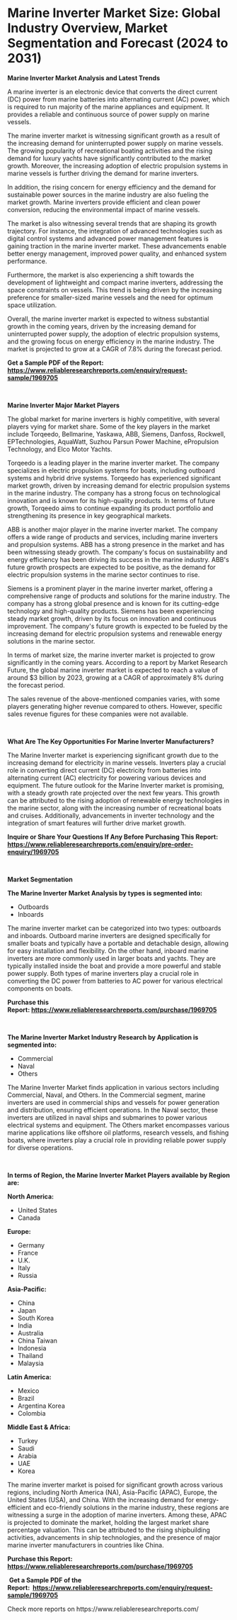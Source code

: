 <p><h1>Marine Inverter Market Size: Global Industry Overview, Market Segmentation and Forecast (2024 to 2031)</h1></p><p><strong>Marine Inverter Market Analysis and Latest Trends</strong></p>
<p><p>A marine inverter is an electronic device that converts the direct current (DC) power from marine batteries into alternating current (AC) power, which is required to run majority of the marine appliances and equipment. It provides a reliable and continuous source of power supply on marine vessels.</p><p>The marine inverter market is witnessing significant growth as a result of the increasing demand for uninterrupted power supply on marine vessels. The growing popularity of recreational boating activities and the rising demand for luxury yachts have significantly contributed to the market growth. Moreover, the increasing adoption of electric propulsion systems in marine vessels is further driving the demand for marine inverters.</p><p>In addition, the rising concern for energy efficiency and the demand for sustainable power sources in the marine industry are also fueling the market growth. Marine inverters provide efficient and clean power conversion, reducing the environmental impact of marine vessels.</p><p>The market is also witnessing several trends that are shaping its growth trajectory. For instance, the integration of advanced technologies such as digital control systems and advanced power management features is gaining traction in the marine inverter market. These advancements enable better energy management, improved power quality, and enhanced system performance.</p><p>Furthermore, the market is also experiencing a shift towards the development of lightweight and compact marine inverters, addressing the space constraints on vessels. This trend is being driven by the increasing preference for smaller-sized marine vessels and the need for optimum space utilization.</p><p>Overall, the marine inverter market is expected to witness substantial growth in the coming years, driven by the increasing demand for uninterrupted power supply, the adoption of electric propulsion systems, and the growing focus on energy efficiency in the marine industry. The market is projected to grow at a CAGR of 7.8% during the forecast period.</p></p>
<p><strong>Get a Sample PDF of the Report:&nbsp; <a href="https://www.reliableresearchreports.com/enquiry/request-sample/1969705">https://www.reliableresearchreports.com/enquiry/request-sample/1969705</a></strong></p>
<p>&nbsp;</p>
<p><strong>Marine Inverter Major Market Players</strong></p>
<p><p>The global market for marine inverters is highly competitive, with several players vying for market share. Some of the key players in the market include Torqeedo, Bellmarine, Yaskawa, ABB, Siemens, Danfoss, Rockwell, EPTechnologies, AquaWatt, Suzhou Parsun Power Machine, ePropulsion Technology, and Elco Motor Yachts. </p><p>Torqeedo is a leading player in the marine inverter market. The company specializes in electric propulsion systems for boats, including outboard systems and hybrid drive systems. Torqeedo has experienced significant market growth, driven by increasing demand for electric propulsion systems in the marine industry. The company has a strong focus on technological innovation and is known for its high-quality products. In terms of future growth, Torqeedo aims to continue expanding its product portfolio and strengthening its presence in key geographical markets.</p><p>ABB is another major player in the marine inverter market. The company offers a wide range of products and services, including marine inverters and propulsion systems. ABB has a strong presence in the market and has been witnessing steady growth. The company's focus on sustainability and energy efficiency has been driving its success in the marine industry. ABB's future growth prospects are expected to be positive, as the demand for electric propulsion systems in the marine sector continues to rise.</p><p>Siemens is a prominent player in the marine inverter market, offering a comprehensive range of products and solutions for the marine industry. The company has a strong global presence and is known for its cutting-edge technology and high-quality products. Siemens has been experiencing steady market growth, driven by its focus on innovation and continuous improvement. The company's future growth is expected to be fueled by the increasing demand for electric propulsion systems and renewable energy solutions in the marine sector.</p><p>In terms of market size, the marine inverter market is projected to grow significantly in the coming years. According to a report by Market Research Future, the global marine inverter market is expected to reach a value of around $3 billion by 2023, growing at a CAGR of approximately 8% during the forecast period.</p><p>The sales revenue of the above-mentioned companies varies, with some players generating higher revenue compared to others. However, specific sales revenue figures for these companies were not available.</p></p>
<p>&nbsp;</p>
<p><strong>What Are The Key Opportunities For Marine Inverter Manufacturers?</strong></p>
<p><p>The Marine Inverter market is experiencing significant growth due to the increasing demand for electricity in marine vessels. Inverters play a crucial role in converting direct current (DC) electricity from batteries into alternating current (AC) electricity for powering various devices and equipment. The future outlook for the Marine Inverter market is promising, with a steady growth rate projected over the next few years. This growth can be attributed to the rising adoption of renewable energy technologies in the marine sector, along with the increasing number of recreational boats and cruises. Additionally, advancements in inverter technology and the integration of smart features will further drive market growth.</p></p>
<p><strong>Inquire or Share Your Questions If Any Before Purchasing This Report: <a href="https://www.reliableresearchreports.com/enquiry/pre-order-enquiry/1969705">https://www.reliableresearchreports.com/enquiry/pre-order-enquiry/1969705</a></strong></p>
<p>&nbsp;</p>
<p><strong>Market Segmentation</strong></p>
<p><strong>The Marine Inverter Market Analysis by types is segmented into:</strong></p>
<p><ul><li>Outboards</li><li>Inboards</li></ul></p>
<p><p>The marine inverter market can be categorized into two types: outboards and inboards. Outboard marine inverters are designed specifically for smaller boats and typically have a portable and detachable design, allowing for easy installation and flexibility. On the other hand, inboard marine inverters are more commonly used in larger boats and yachts. They are typically installed inside the boat and provide a more powerful and stable power supply. Both types of marine inverters play a crucial role in converting the DC power from batteries to AC power for various electrical components on boats.</p></p>
<p><strong>Purchase this Report:&nbsp;<a href="https://www.reliableresearchreports.com/purchase/1969705">https://www.reliableresearchreports.com/purchase/1969705</a></strong></p>
<p>&nbsp;</p>
<p><strong>The Marine Inverter Market Industry Research by Application is segmented into:</strong></p>
<p><ul><li>Commercial</li><li>Naval</li><li>Others</li></ul></p>
<p><p>The Marine Inverter Market finds application in various sectors including Commercial, Naval, and Others. In the Commercial segment, marine inverters are used in commercial ships and vessels for power generation and distribution, ensuring efficient operations. In the Naval sector, these inverters are utilized in naval ships and submarines to power various electrical systems and equipment. The Others market encompasses various marine applications like offshore oil platforms, research vessels, and fishing boats, where inverters play a crucial role in providing reliable power supply for diverse operations.</p></p>
<p>&nbsp;</p>
<p><strong>In terms of Region, the Marine Inverter Market Players available by Region are:</strong></p>
<p>
    <p> <strong> North America: </strong>
        <ul>
            <li>United States</li>
            <li>Canada</li>
        </ul>
        </p> 
    <p> <strong> Europe: </strong>
        <ul>
            <li>Germany</li>
            <li>France</li>
            <li>U.K.</li>
            <li>Italy</li>
            <li>Russia</li>
        </ul>
        </p> 
    <p> <strong> Asia-Pacific: </strong>
        <ul>
            <li>China</li>
            <li>Japan</li>
            <li>South Korea</li>
            <li>India</li>
            <li>Australia</li>
            <li>China Taiwan</li>
            <li>Indonesia</li>
            <li>Thailand</li>
            <li>Malaysia</li>
        </ul>
        </p> 
    <p> <strong> Latin America: </strong>
        <ul>
            <li>Mexico</li>
            <li>Brazil</li>
            <li>Argentina Korea</li>
            <li>Colombia</li>
        </ul>
        </p> 
    <p> <strong> Middle East & Africa: </strong>
        <ul>
            <li>Turkey</li>
            <li>Saudi</li>
            <li>Arabia</li>
            <li>UAE</li>
            <li>Korea</li>
        </ul>
    </p>
    </p>
<p><p>The marine inverter market is poised for significant growth across various regions, including North America (NA), Asia-Pacific (APAC), Europe, the United States (USA), and China. With the increasing demand for energy-efficient and eco-friendly solutions in the marine industry, these regions are witnessing a surge in the adoption of marine inverters. Among these, APAC is projected to dominate the market, holding the largest market share percentage valuation. This can be attributed to the rising shipbuilding activities, advancements in ship technologies, and the presence of major marine inverter manufacturers in countries like China.</p></p>
<p><strong>Purchase this Report: <a href="https://www.reliableresearchreports.com/purchase/1969705">https://www.reliableresearchreports.com/purchase/1969705</a></strong></p>
<p>&nbsp;<strong>Get a Sample PDF of the Report:&nbsp;&nbsp;<a href="https://www.reliableresearchreports.com/enquiry/request-sample/1969705">https://www.reliableresearchreports.com/enquiry/request-sample/1969705</a></strong></p>
<p><strong></strong></p>
<p>Check more reports on https://www.reliableresearchreports.com/</p>